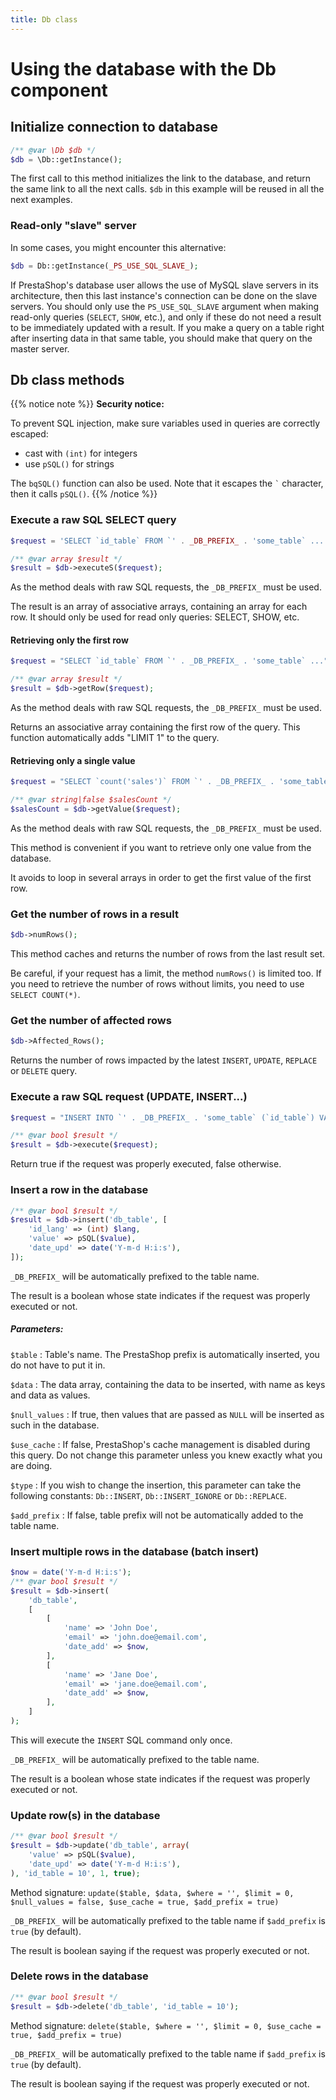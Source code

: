 ```yaml
---
title: Db class
---
```


# Using the database with the Db component

## Initialize connection to database

```php
/** @var \Db $db */
$db = \Db::getInstance();
```

The first call to this method initializes the link to the database, and return the same link to all the next calls. `$db` in this example will be reused in all the next examples.

### Read-only "slave" server

In some cases, you might encounter this alternative:

```php
$db = Db::getInstance(_PS_USE_SQL_SLAVE_);
```

If PrestaShop's database user allows the use of MySQL slave servers in its architecture, then this last instance's connection can be done on the slave servers.
You should only use the `PS_USE_SQL_SLAVE` argument when making read-only queries (`SELECT`, `SHOW`, etc.), and only if these do not need a result to be immediately updated with a result. If you make a query on a table right after inserting data in that same table, you should make that query on the master server.

## Db class methods

{{% notice note %}}
**Security notice:**

To prevent SQL injection, make sure variables used in queries are correctly escaped:

* cast with `(int)` for integers
* use `pSQL()` for strings

The `bqSQL()` function can also be used. Note that it escapes the ``` ` ``` character, then it calls `pSQL()`.
{{% /notice %}}

### Execute a raw SQL SELECT query

```php
$request = 'SELECT `id_table` FROM `' . _DB_PREFIX_ . 'some_table` ...';

/** @var array $result */
$result = $db->executeS($request);
```

As the method deals with raw SQL requests, the `_DB_PREFIX_` must be used.

The result is an array of associative arrays, containing an array for each row.
It should only be used for read only queries: SELECT, SHOW, etc.

#### Retrieving only the first row

```php
$request = "SELECT `id_table` FROM `' . _DB_PREFIX_ . 'some_table` ...";

/** @var array $result */
$result = $db->getRow($request);
```

As the method deals with raw SQL requests, the `_DB_PREFIX_` must be used.

Returns an associative array containing the first row of the query.
This function automatically adds "LIMIT 1" to the query.

#### Retrieving only a single value

```php
$request = "SELECT `count('sales')` FROM `' . _DB_PREFIX_ . 'some_table` ...";

/** @var string|false $salesCount */
$salesCount = $db->getValue($request);
```

As the method deals with raw SQL requests, the `_DB_PREFIX_` must be used.

This method is convenient if you want to retrieve only one value from the database.

It avoids to loop in several arrays in order to get the first value of the first row.

### Get the number of rows in a result

```php
$db->numRows();
```

This method caches and returns the number of rows from the last result set. 

Be careful, if your request has a limit, the method `numRows()` is limited too. If you need to retrieve the number of rows without limits, you need to use `SELECT COUNT(*)`.

### Get the number of affected rows

```php
$db->Affected_Rows();
```

Returns the number of rows impacted by the latest `INSERT`, `UPDATE`, `REPLACE` or `DELETE` query.

### Execute a raw SQL request (UPDATE, INSERT...)

```php
$request = "INSERT INTO `' . _DB_PREFIX_ . 'some_table` (`id_table`) VALUES (10)";

/** @var bool $result */
$result = $db->execute($request);
```

Return true if the request was properly executed, false otherwise.

### Insert a row in the database

```php
/** @var bool $result */
$result = $db->insert('db_table', [
    'id_lang' => (int) $lang,
    'value' => pSQL($value),
    'date_upd' => date('Y-m-d H:i:s'),
]);
```

`_DB_PREFIX_` will be automatically prefixed to the table name.

The result is a boolean whose state indicates if the request was properly executed or not.

##### Parameters:

`$table`
: Table's name. The PrestaShop prefix is automatically inserted, you do not have to put it in.

`$data`
: The data array, containing the data to be inserted, with name as keys and data as values.

`$null_values`
: If true, then values that are passed as `NULL` will be inserted as such in the database.

`$use_cache`
: If false, PrestaShop's cache management is disabled during this query. Do not change this parameter unless you knew exactly what you are doing.

`$type`
: If you wish to change the insertion, this parameter can take the following constants: `Db::INSERT`, `Db::INSERT_IGNORE` or `Db::REPLACE`.

`$add_prefix`
: If false, table prefix will not be automatically added to the table name.

### Insert multiple rows in the database (batch insert)

```php
$now = date('Y-m-d H:i:s');
/** @var bool $result */
$result = $db->insert(
    'db_table',
    [
        [
            'name' => 'John Doe',
            'email' => 'john.doe@email.com',
            'date_add' => $now,
        ],
        [
            'name' => 'Jane Doe',
            'email' => 'jane.doe@email.com',
            'date_add' => $now,
        ],
    ]
);
```

This will execute the `INSERT` SQL command only once.

`_DB_PREFIX_` will be automatically prefixed to the table name.

The result is a boolean whose state indicates if the request was properly executed or not.


### Update row(s) in the database

```php
/** @var bool $result */
$result = $db->update('db_table', array(
    'value' => pSQL($value),
    'date_upd' => date('Y-m-d H:i:s'),
), 'id_table = 10', 1, true);
```

Method signature: `update($table, $data, $where = '', $limit = 0, $null_values = false, $use_cache = true, $add_prefix = true)`

`_DB_PREFIX_` will be automatically prefixed to the table name if `$add_prefix` is `true` (by default).

The result is boolean saying if the request was properly executed or not.

### Delete rows in the database

```php
/** @var bool $result */
$result = $db->delete('db_table', 'id_table = 10');
```

Method signature: `delete($table, $where = '', $limit = 0, $use_cache = true, $add_prefix = true)`

`_DB_PREFIX_` will be automatically prefixed to the table name if `$add_prefix` is `true` (by default).

The result is boolean saying if the request was properly executed or not.
